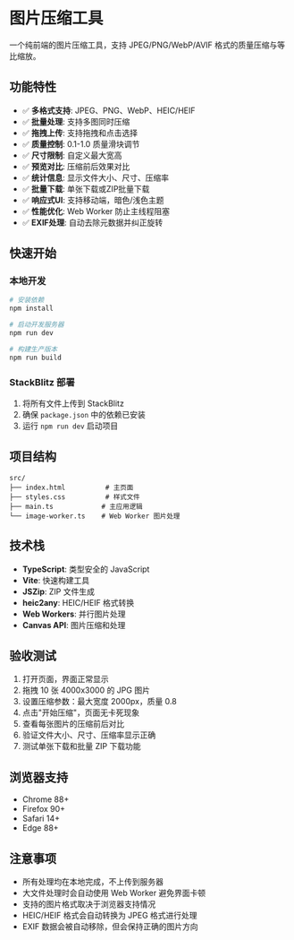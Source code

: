 # 图片压缩工具

一个纯前端的图片压缩工具，支持 JPEG/PNG/WebP/AVIF 格式的质量压缩与等比缩放。

## 功能特性

- ✅ **多格式支持**: JPEG、PNG、WebP、HEIC/HEIF
- ✅ **批量处理**: 支持多图同时压缩
- ✅ **拖拽上传**: 支持拖拽和点击选择
- ✅ **质量控制**: 0.1-1.0 质量滑块调节
- ✅ **尺寸限制**: 自定义最大宽高
- ✅ **预览对比**: 压缩前后效果对比
- ✅ **统计信息**: 显示文件大小、尺寸、压缩率
- ✅ **批量下载**: 单张下载或ZIP批量下载
- ✅ **响应式UI**: 支持移动端，暗色/浅色主题
- ✅ **性能优化**: Web Worker 防止主线程阻塞
- ✅ **EXIF处理**: 自动去除元数据并纠正旋转

## 快速开始

### 本地开发

```bash
# 安装依赖
npm install

# 启动开发服务器
npm run dev

# 构建生产版本
npm run build
```

### StackBlitz 部署

1. 将所有文件上传到 StackBlitz
2. 确保 `package.json` 中的依赖已安装
3. 运行 `npm run dev` 启动项目

## 项目结构

```
src/
├── index.html          # 主页面
├── styles.css          # 样式文件
├── main.ts            # 主应用逻辑
└── image-worker.ts    # Web Worker 图片处理
```

## 技术栈

- **TypeScript**: 类型安全的 JavaScript
- **Vite**: 快速构建工具
- **JSZip**: ZIP 文件生成
- **heic2any**: HEIC/HEIF 格式转换
- **Web Workers**: 并行图片处理
- **Canvas API**: 图片压缩和处理

## 验收测试

1. 打开页面，界面正常显示
2. 拖拽 10 张 4000x3000 的 JPG 图片
3. 设置压缩参数：最大宽度 2000px，质量 0.8
4. 点击"开始压缩"，页面无卡死现象
5. 查看每张图片的压缩前后对比
6. 验证文件大小、尺寸、压缩率显示正确
7. 测试单张下载和批量 ZIP 下载功能

## 浏览器支持

- Chrome 88+
- Firefox 90+
- Safari 14+
- Edge 88+

## 注意事项

- 所有处理均在本地完成，不上传到服务器
- 大文件处理时会自动使用 Web Worker 避免界面卡顿
- 支持的图片格式取决于浏览器支持情况
- HEIC/HEIF 格式会自动转换为 JPEG 格式进行处理
- EXIF 数据会被自动移除，但会保持正确的图片方向